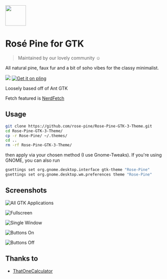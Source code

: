 <img src="https://github.com/rose-pine/rose-pine-theme/blob/master/assets/icon.png" width="64" />

# Rosé Pine for GTK

> Maintained by our lovely community ☺️

All natural pine, faux fur and a bit of soho vibes for the classy minimalist.

[![](https://img.shields.io/badge/Rosé%20Pine%20Theme-191724)](https://github.com/rose-pine/rose-pine-theme)
[![Get it on pling](https://img.shields.io/badge/Get%20it%20on-Pling!-%23f9711b)](https://www.pling.com/p/1419252)

Loosely based off of Ant GTK

Fetch featured is [NerdFetch](https://github.com/ThatOneCalculator/NerdFetch)

## Usage

```sh
git clone https://github.com/rose-pine/Rose-Pine-GTK-3-Theme.git
cd Rose-Pine-GTK-3-Theme/
cp -r Rose-Pine/ ~/.themes/
cd ..
rm -rf Rose-Pine-GTK-3-Theme/

```

then apply via your chosen method (I use Gnome-Tweaks). If you're using GNOME, you can also run

```sh
gsettings set org.gnome.desktop.interface gtk-theme "Rose-Pine"
gsettings set org.gnome.desktop.wm.preferences theme "Rose-Pine"

```

## Screenshots

![All GTK Applications](https://cdn.discordapp.com/attachments/671117418189422594/751990416169107506/Rose-Screenshot_000.png)

![Fullscreen](https://cdn.discordapp.com/attachments/635625917623828520/750116874980818964/unknown.png)

![Single Window](https://camo.githubusercontent.com/34fc850da9909e0e684090da38b7d1c5ee07968a/68747470733a2f2f692e696d6775722e636f6d2f746c5a743158382e706e67)

![Buttons On](https://i.imgur.com/liNeNpf.png)

![Buttons Off](https://i.imgur.com/xYurQaL.png)


## Thanks to 

- [ThatOneCalculator](https://twitter.com/that1calculator)
